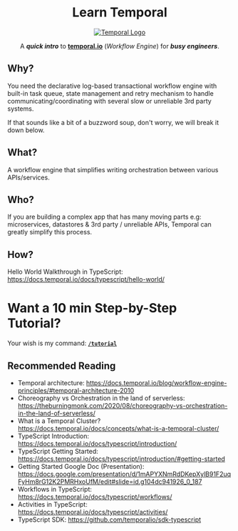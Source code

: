 <div align="center">
  <h1> Learn Temporal </h1>
  <a href="https://temporal.io/">
    <img src="https://user-images.githubusercontent.com/194400/158250447-78d23304-94aa-4850-a8d6-9c3e3815a304.jpeg" alt="Temporal Logo">
  </a>
  <p>
    A <em><strong>quick intro</strong></em> to 
    <strong><a href="https://temporal.io">temporal.io</a></strong> (<em>Workflow Engine</em>)
    for <em><strong>busy engineers</strong></em>.
  </p>
</div>

## Why?

<!--
You are building a system used by _millions_ of people
and processing _billions_ of transactions each day.
-->

You need the declarative log-based transactional workflow engine 
with built-in task queue, state management and retry mechanism 
to handle communicating/coordinating with several slow 
or unreliable 3rd party systems.

If that sounds like a bit of a buzzword soup, 
don't worry, we will break it down below.


<!--
You need to build a robust system but don't want to use Elixir/Erlang 
which has all of this either built-in or easily reachable e.g: https://github.com/safwank/ElixirRetry
-->


## What?

A workflow engine that simplifies writing orchestration between various APIs/services.


## Who?

If you are building a complex app that has many moving parts 
e.g: microservices, datastores & 3rd party / unreliable APIs,
Temporal can greatly simplify this process.



## How?

Hello World Walkthrough in TypeScript:
https://docs.temporal.io/docs/typescript/hello-world/


# Want a 10 min Step-by-Step Tutorial?

Your wish is my command: 
[**`/tutorial`**](https://github.com/dwyl/learn-temporal/tree/main/tutorial)


## Recommended Reading

+ Temporal architecture:
https://docs.temporal.io/blog/workflow-engine-principles/#temporal-architecture-2010
+ Choreography vs Orchestration in the land of serverless: 
https://theburningmonk.com/2020/08/choreography-vs-orchestration-in-the-land-of-serverless/
+ What is a Temporal Cluster?
https://docs.temporal.io/docs/concepts/what-is-a-temporal-cluster/
+ TypeScript Introduction:
https://docs.temporal.io/docs/typescript/introduction/
+ TypeScript Getting Started: 
https://docs.temporal.io/docs/typescript/introduction/#getting-started
+ Getting Started Google Doc (Presentation):
https://docs.google.com/presentation/d/1mAPYXNmRdDKepXylB91F2uqFyHm8rG12K2PMRHxoUfM/edit#slide=id.g104dc941926_0_187
+ Workflows in TypeScript:
https://docs.temporal.io/docs/typescript/workflows/
+ Activities in TypeScript: 
https://docs.temporal.io/docs/typescript/activities/
+ TypeScript SDK:
https://github.com/temporalio/sdk-typescript
